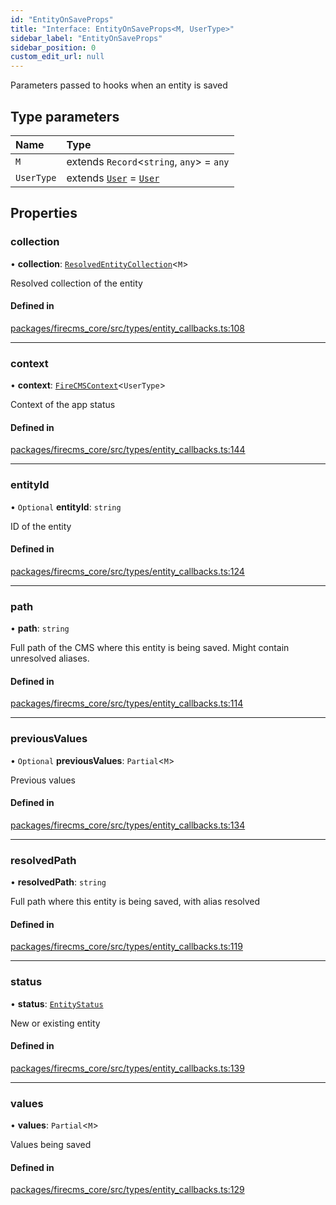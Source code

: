 ```yaml
---
id: "EntityOnSaveProps"
title: "Interface: EntityOnSaveProps<M, UserType>"
sidebar_label: "EntityOnSaveProps"
sidebar_position: 0
custom_edit_url: null
---
```


Parameters passed to hooks when an entity is saved

## Type parameters

| Name | Type |
| :------ | :------ |
| `M` | extends `Record`\<`string`, `any`\> = `any` |
| `UserType` | extends [`User`](../types/User.md) = [`User`](../types/User.md) |

## Properties

### collection

• **collection**: [`ResolvedEntityCollection`](../types/ResolvedEntityCollection.md)\<`M`\>

Resolved collection of the entity

#### Defined in

[packages/firecms_core/src/types/entity_callbacks.ts:108](https://github.com/FireCMSco/firecms/blob/d45f3739/packages/firecms_core/src/types/entity_callbacks.ts#L108)

___

### context

• **context**: [`FireCMSContext`](../types/FireCMSContext.md)\<`UserType`\>

Context of the app status

#### Defined in

[packages/firecms_core/src/types/entity_callbacks.ts:144](https://github.com/FireCMSco/firecms/blob/d45f3739/packages/firecms_core/src/types/entity_callbacks.ts#L144)

___

### entityId

• `Optional` **entityId**: `string`

ID of the entity

#### Defined in

[packages/firecms_core/src/types/entity_callbacks.ts:124](https://github.com/FireCMSco/firecms/blob/d45f3739/packages/firecms_core/src/types/entity_callbacks.ts#L124)

___

### path

• **path**: `string`

Full path of the CMS where this entity is being saved.
Might contain unresolved aliases.

#### Defined in

[packages/firecms_core/src/types/entity_callbacks.ts:114](https://github.com/FireCMSco/firecms/blob/d45f3739/packages/firecms_core/src/types/entity_callbacks.ts#L114)

___

### previousValues

• `Optional` **previousValues**: `Partial`\<`M`\>

Previous values

#### Defined in

[packages/firecms_core/src/types/entity_callbacks.ts:134](https://github.com/FireCMSco/firecms/blob/d45f3739/packages/firecms_core/src/types/entity_callbacks.ts#L134)

___

### resolvedPath

• **resolvedPath**: `string`

Full path where this entity is being saved, with alias resolved

#### Defined in

[packages/firecms_core/src/types/entity_callbacks.ts:119](https://github.com/FireCMSco/firecms/blob/d45f3739/packages/firecms_core/src/types/entity_callbacks.ts#L119)

___

### status

• **status**: [`EntityStatus`](../types/EntityStatus.md)

New or existing entity

#### Defined in

[packages/firecms_core/src/types/entity_callbacks.ts:139](https://github.com/FireCMSco/firecms/blob/d45f3739/packages/firecms_core/src/types/entity_callbacks.ts#L139)

___

### values

• **values**: `Partial`\<`M`\>

Values being saved

#### Defined in

[packages/firecms_core/src/types/entity_callbacks.ts:129](https://github.com/FireCMSco/firecms/blob/d45f3739/packages/firecms_core/src/types/entity_callbacks.ts#L129)
